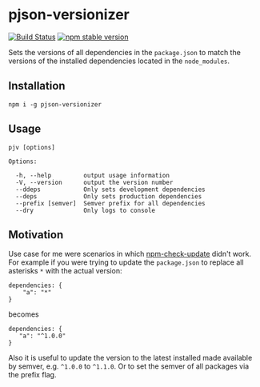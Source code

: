 # pjson-versionizer

[![Build Status](https://travis-ci.org/akullpp/pjson-versionizer.svg?branch=master)](https://travis-ci.org/akullpp/pjson-versionizer) [![npm stable version](https://img.shields.io/npm/v/pjson-versionizer.svg)](https://npmjs.org/package/pjson-versionizer)

Sets the versions of all dependencies in the `package.json` to match the versions of the installed dependencies located in the `node_modules`.

## Installation

`npm i -g pjson-versionizer`

## Usage

    pjv [options]

    Options:

      -h, --help         output usage information
      -V, --version      output the version number
      --ddeps            Only sets development dependencies
      --deps             Only sets production dependencies
      --prefix [semver]  Semver prefix for all dependencies
      --dry              Only logs to console

## Motivation

Use case for me were scenarios in which [npm-check-update](https://github.com/tjunnone/npm-check-updates) didn't work. For example if you were trying to update the `package.json` to replace all asterisks `*` with the actual version:

    dependencies: {
        "a": "*"
    }

becomes

    dependencies: {
       "a": "^1.0.0"
    }

Also it is useful to update the version to the latest installed made available by semver, e.g. `^1.0.0` to `^1.1.0`. Or to set the semver of all packages via the prefix flag.
